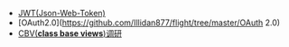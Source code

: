 - [JWT(Json-Web-Token)](https://github.com/Illidan877/flight/tree/master/JWT)
- [OAuth2.0](https://github.com/Illidan877/flight/tree/master/OAuth 2.0)
- [CBV(**class base views**)调研](https://github.com/Illidan877/flight/tree/master/CBV)








